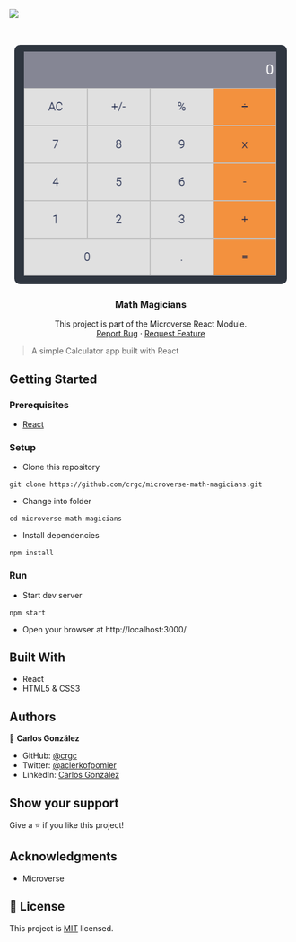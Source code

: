 ![](https://img.shields.io/badge/Microverse-blueviolet)

<br />
<p align="center">
  <a href="https://github.com/chuckbuckethead/microverse-math-magicians">
    <img src="img/screenshot.png" alt="Logo">
  </a>

  <h3 align="center">Math Magicians</h3>

  <p align="center">
    This project is part of the Microverse React Module.
    <br />
    <a href="https://github.com/chuckbuckethead/microverse-math-magicians/issues">Report Bug</a>
    ·
    <a href="https://github.com/chuckbuckethead/microverse-math-magicians/issues">Request Feature</a>
  </p>
</p>

> A simple Calculator app built with React

## Getting Started

### Prerequisites

- [React](https://reactjs.org/)

### Setup

* Clone this repository
```
git clone https://github.com/crgc/microverse-math-magicians.git
```
* Change into folder
```
cd microverse-math-magicians
```
* Install dependencies
```
npm install
```

### Run
* Start dev server
```
npm start
```
* Open your browser at http://localhost:3000/

## Built With

- React
- HTML5 & CSS3

## Authors

👤  **Carlos González**
- GitHub: [@crgc](https://github.com/crgc)
- Twitter: [@aclerkofpomier](https://twitter.com/aclerkofpomier)
- LinkedIn: [Carlos González](https://www.linkedin.com/in/carlosrmgonzalez/)

## Show your support

Give a ⭐️ if you like this project!

## Acknowledgments

- Microverse

## 📝 License

This project is [MIT](https://www.mit.edu/~amini/LICENSE.md) licensed.